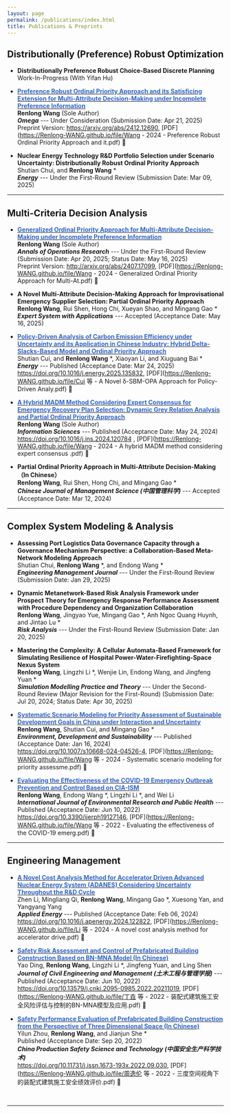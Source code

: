 ```yaml
---
layout: page
permalink: /publications/index.html
title: Publications & Preprints
---
```


## Distributionally (Preference) Robust Optimization 

- **Distributionally Preference Robust Choice-Based Discrete Planning** <br> Work-In-Progress (With Yifan Hu)

- **[<font color='#3366CC'>Preference Robust Ordinal Priority Approach and its Satisficing Extension for Multi-Attribute Decision-Making under Incomplete Preference Information</font>](https://arxiv.org/abs/2412.12690)**  <br>**Renlong Wang** (Sole Author) <br> _**Omega**_ --- Under Consideration (Submission Date: Apr 21, 2025)  <br> Preprint Version: https://arxiv.org/abs/2412.12690, [PDF](https://Renlong-WANG.github.io/file/Wang - 2024 - Preference Robust Ordinal Priority Approach and it.pdf) 🔗

- **Nuclear Energy Technology R&D Portfolio Selection under Scenario Uncertainty: Distributionally Robust Ordinal Priority Approach** <br> Shutian Chui, and **Renlong Wang** * <br> _**Energy**_ --- Under the First-Round Review (Submission Date: Mar 09, 2025)

---

## Multi-Criteria Decision Analysis

- **[<font color='#3366CC'>Generalized Ordinal Priority Approach for Multi-Attribute Decision-Making under Incomplete Preference Information</font>](https://arxiv.org/abs/2407.17099)** <br>**Renlong Wang**  (Sole Author) <br> _**Annals of Operations Research**_ --- Under the First-Round Review  (Submission Date: Apr 20, 2025; Status Date: May 16, 2025) <br> Preprint Version: http://arxiv.org/abs/2407.17099, [PDF](https://Renlong-WANG.github.io/file/Wang - 2024 - Generalized Ordinal Priority Approach for Multi-At.pdf) 🔗

- **A Novel Multi-Attribute Decision-Making Approach for Improvisational Emergency Supplier Selection: Partial Ordinal Priority Approach** <br>**Renlong Wang**, Rui Shen, Hong Chi, Xueyan Shao, and Mingang Gao * <br> _**Expert System with Applications**_ --- Accepted (Acceptance Date: May 16, 2025)

- **[<font color='#3366CC'>Policy-Driven Analysis of Carbon Emission Efficiency under Uncertainty and its Application in Chinese Industry: Hybrid Delta-Slacks-Based Model and Ordinal Priority Approach</font>](https://doi.org/10.1016/j.energy.2025.135832)** <br> Shutian Cui, and **Renlong Wang** *, Xiaoyan Li, and Xiuguang Bai * <br> _**Energy**_ --- Published (Acceptance Date: Mar 24, 2025) <br> https://doi.org/10.1016/j.energy.2025.135832, [PDF](https://Renlong-WANG.github.io/file/Cui 等 - A Novel δ-SBM-OPA Approach for Policy-Driven Analy.pdf) 🔗

- **[<font color='#3366CC'>A Hybrid MADM Method Considering Expert Consensus for Emergency Recovery Plan Selection: Dynamic Grey Relation Analysis and Partial Ordinal Priority Approach</font>](https://doi.org/10.1016/j.ins.2024.120784)** <br>**Renlong Wang**  (Sole Author) <br> _**Information Sciences**_ --- Published (Acceptance Date: May 24, 2024) <br> https://doi.org/10.1016/j.ins.2024.120784 , [PDF](https://Renlong-WANG.github.io/file/Wang - 2024 - A hybrid MADM method considering expert consensus .pdf) 🔗

- **Partial Ordinal Priority Approach in Multi-Attribute Decision-Making （In Chinese）** <br>**Renlong Wang**, Rui Shen, Hong Chi, and Mingang Gao * <br> _**Chinese Journal of Management Science (中国管理科学)**_ --- Accepted (Acceptance Date: Mar 12, 2024)

---

## Complex System Modeling & Analysis

- **Assessing Port Logistics Data Governance Capacity through a Governance Mechanism Perspective: a Collaboration-Based Meta-Network Modeling Approach** <br> Shutian Chui, **Renlong Wang** *, and Endong Wang * <br> _**Engineering Management Journal**_ --- Under the First-Round Review (Submission Date: Jan 29, 2025)

- **Dynamic Metanetwork-Based Risk Analysis Framework under Prospect Theory for Emergency Response Performance Assessment with Procedure Dependency and Organization Collaboration** <br> **Renlong Wang**, Jingyao Yue, Mingang Gao *, Anh Ngoc Quang Huynh, and Jintao Lu * <br> _**Risk Analysis**_ --- Under the First-Round Review (Submission Date: Jan 20, 2025)

- **Mastering the Complexity: A Cellular Automata-Based Framework for Simulating Resilience of Hospital Power-Water-Firefighting-Space Nexus System** <br> **Renlong Wang**, Lingzhi Li *, Wenjie Lin, Endong Wang, and Jingfeng Yuan * <br> _**Simulation Modelling Practice and Theory**_ --- Under the Second-Round Review (Major Revision for the First-Round) (Submission Date: Jul 20, 2024; Status Date: Apr 30, 2025)

- **[<font color='#3366CC'>Systematic Scenario Modeling for Priority Assessment of Sustainable Development Goals in China under Interaction and Uncertainty</font>](https://doi.org/10.1007/s10668-024-04526-4)** <br>**Renlong Wang**, Shutian Cui, and Mingang Gao * <br> _**Environment, Development and Sustainability**_ --- Published (Acceptance Date: Jan 16, 2024) <br> https://doi.org/10.1007/s10668-024-04526-4, [PDF](https://Renlong-WANG.github.io/file/Wang 等 - 2024 - Systematic scenario modeling for priority assessme.pdf) 🔗

- **[<font color='#3366CC'>Evaluating the Effectiveness of the COVID-19 Emergency Outbreak Prevention and Control Based on CIA-ISM</font>](https://doi.org/10.3390/ijerph19127146)**<br> **Renlong Wang**, Endong Wang *, Lingzhi Li *, and Wei Li <br> _**International Journal of Environmental Research and Public Health**_ --- Published (Acceptance Date: Jun 10, 2022) <br> https://doi.org/10.3390/ijerph19127146, [PDF](https://Renlong-WANG.github.io/file/Wang 等 - 2022 - Evaluating the effectiveness of the COVID-19 emerg.pdf) 🔗

---

## Engineering Management

- **[<font color='#3366CC'>A Novel Cost Analysis Method for Accelerator Driven Advanced Nuclear Energy System (ADANES) Considering Uncertainty Throughout the R&D Cycle</font>](https://doi.org/10.1016/j.apenergy.2024.122822)** <br> Zhen Li, Mingliang Qi, **Renlong Wang**, Mingang Gao *, Xuesong Yan, and Yangyang Yang <br> _**Applied Energy**_ --- Published (Acceptance Date: Feb 06, 2024) <br>  https://doi.org/10.1016/j.apenergy.2024.122822, [PDF](https://Renlong-WANG.github.io/file/Li 等 - 2024 - A novel cost analysis method for accelerator drive.pdf) 🔗

- **[<font color='#3366CC'>Safety Risk Assessment and Control of Prefabricated Building Construction Based on BN-MNA Model (In Chinese)</font>](https://doi.org/10.13579/j.cnki.2095-0985.2022.20211019)** <br>Yao Ding, **Renlong Wang**, Lingzhi Li *, Jingfeng Yuan, and Ling Shen <br> _**Journal of Civil Engineering and Management (土木工程与管理学报)**_ --- Published (Acceptance Date: Jun 10, 2022) <br> https://doi.org/10.13579/j.cnki.2095-0985.2022.20211019, [PDF](https://Renlong-WANG.github.io/file/丁垚 等 - 2022 - 装配式建筑施工安全风险评估与控制的BN-MNA模型及应用.pdf) 🔗

- **[<font color='#3366CC'>Safety Performance Evaluation of Prefabricated Building Construction from the Perspective of Three Dimensional Space (In Chinese)</font>](https://doi.org/10.11731/j.issn.1673-193x.2022.09.030)** <br> Yilun Zhou, **Renlong Wang**, and Jianjun She * <br> Published (Acceptance Date: Sep 20, 2022) <br> _**China Production Safety Science and Technology (中国安全生产科学技术)**_  <br> https://doi.org/10.11731/j.issn.1673-193x.2022.09.030, [PDF](https://Renlong-WANG.github.io/file/周逸伦 等 - 2022 - 三度空间视角下的装配式建筑施工安全绩效评价.pdf) 🔗
<br>

----
